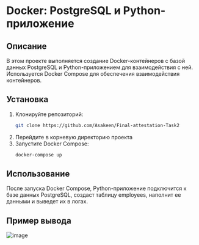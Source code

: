 # Docker: PostgreSQL и Python-приложение

## Описание

В этом проекте выполняется создание Docker-контейнеров с базой данных PostgreSQL и Python-приложением для взаимодействия с ней.
Используется Docker Compose для обеспечения взаимодействия контейнеров.

## Установка

1. Клонируйте репозиторий:
   ```bash
   git clone https://github.com/Asakeen/Final-attestation-Task2

2. Перейдите в корневую директорию проекта
3. Запустите Docker Compose:
    ```bash
    docker-compose up

## Использование

После запуска Docker Compose, Python-приложение подключится к базе данных PostgreSQL, создаст таблицу employees, наполнит ее данными и выведет их в логах.

## Пример вывода

![image](https://github.com/user-attachments/assets/d32ac1b6-a8aa-48f4-a046-acefc8981d29)



